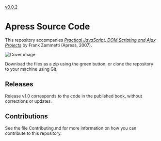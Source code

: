 [v0.0.2](https://github.com/littleflute/practical-javascript-dom-scripting-ajax-projects/edit/master/README.md)




# Apress Source Code

This repository accompanies [*Practical JavaScript, DOM Scripting and Ajax Projects*](http://www.apress.com/9781590598160) by Frank Zammetti (Apress, 2007).

![Cover image](9781590598160.jpg)

Download the files as a zip using the green button, or clone the repository to your machine using Git.

## Releases

Release v1.0 corresponds to the code in the published book, without corrections or updates.

## Contributions

See the file Contributing.md for more information on how you can contribute to this repository.

